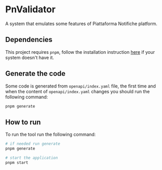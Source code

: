 # PnValidator

A system that emulates some features of Piattaforma Notifiche platform.

## Dependencies

This project requires `pnpm`, follow the installation instruction [here](https://pnpm.io/installation) if your system doesn't have it.

## Generate the code

Some code is generated from `openapi/index.yaml` file, the first time and when the content of `openapi/index.yaml` changes you should run the following command:

``` sh
pnpm generate
```

## How to run

To run the tool run the following command:

``` sh
# if needed run generate
pnpm generate

# start the application
pnpm start
```

